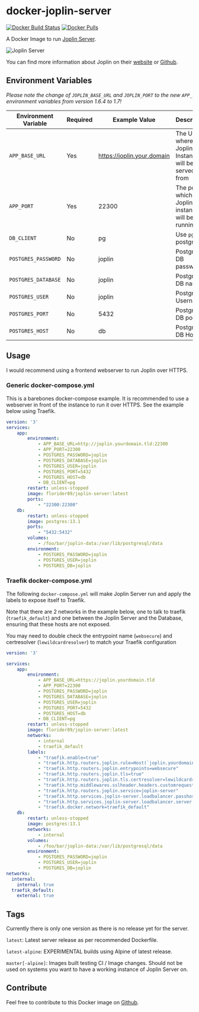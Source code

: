 # docker-joplin-server

[![Docker Build Status](https://img.shields.io/github/workflow/status/flosoft/docker-joplin-server/ci?label=docker%20build&style=for-the-badge)](https://hub.docker.com/r/florider89/joplin-server/) [![Docker Pulls](https://img.shields.io/docker/pulls/florider89/joplin-server.svg?style=for-the-badge)](https://hub.docker.com/r/florider89/joplin-server/)

A Docker Image to run [Joplin Server](https://github.com/laurent22/joplin/tree/dev/packages/server).

![Joplin Server](https://p195.p4.n0.cdn.getcloudapp.com/items/L1uO8yx1/dc01a283-f2fc-453b-a504-61857ca9c663.png?v=82a88bf8a1e9119f9fa2a511ffe3c55a)

You can find more information about Joplin on their [website](https://joplinapp.org/) or [Github](https://github.com/laurent22/joplin/).

## Environment Variables

*Please note the change of `JOPLIN_BASE_URL` and `JOPLIN_PORT` to the new `APP_` environment variables from version 1.6.4 to 1.7!*

| Environment Variable | Required | Example Value              | Description                                            |
| -------------------- | -------- | -------------------------- | ------------------------------------------------------ |
| `APP_BASE_URL`       | Yes      | https://joplin.your.domain | The URL where your Joplin Instance will be served from |
| `APP_PORT`           | Yes      | 22300                      | The port on which your Joplin instance will be running |
| `DB_CLIENT`          | No       | pg                         | Use `pg` for postgres.                                 |
| `POSTGRES_PASSWORD`  | No       | joplin                     | Postgres DB password                                   |
| `POSTGRES_DATABASE`  | No       | joplin                     | Postgres DB name                                       |
| `POSTGRES_USER`      | No       | joplin                     | Postgres Username                                      |
| `POSTGRES_PORT`      | No       | 5432                       | Postgres DB port                                       |
| `POSTGRES_HOST`      | No       | db                         | Postgres DB Host                                       |

## Usage

I would recommend using a frontend webserver to run Joplin over HTTPS.

### Generic docker-compose.yml

This is a barebones docker-compose example. It is recommended to use a webserver in front of the instance to run it over HTTPS. See the example below using Traefik.

```yaml
version: '3'
services:
    app:
        environment:
            - APP_BASE_URL=http://joplin.yourdomain.tld:22300
            - APP_PORT=22300
            - POSTGRES_PASSWORD=joplin
            - POSTGRES_DATABASE=joplin
            - POSTGRES_USER=joplin 
            - POSTGRES_PORT=5432 
            - POSTGRES_HOST=db
            - DB_CLIENT=pg
        restart: unless-stopped
        image: florider89/joplin-server:latest
        ports:
            - "22300:22300"
    db:
        restart: unless-stopped
        image: postgres:13.1
        ports:
            - "5432:5432"
        volumes:
            - /foo/bar/joplin-data:/var/lib/postgresql/data
        environment:
            - POSTGRES_PASSWORD=joplin
            - POSTGRES_USER=joplin
            - POSTGRES_DB=joplin
```





### Traefik docker-compose.yml

The following `docker-compose.yml` will make Joplin Server run and apply the labels to expose itself to Traefik.

Note that there are 2 networks in the example below, one to talk to traefik (`traefik_default`) and one between the Joplin Server and the Database, ensuring that these hosts are not exposed.

You may need to double check the entrypoint name (`websecure`) and certresolver (`lewildcardresolver`) to match your Traefik configuration

```yaml
version: '3'

services:
    app:
        environment:
            - APP_BASE_URL=https://joplin.yourdomain.tld
            - APP_PORT=22300
            - POSTGRES_PASSWORD=joplin
            - POSTGRES_DATABASE=joplin
            - POSTGRES_USER=joplin
            - POSTGRES_PORT=5432
            - POSTGRES_HOST=db
            - DB_CLIENT=pg
        restart: unless-stopped
        image: florider89/joplin-server:latest
        networks:
            - internal
            - traefik_default
        labels:
            - "traefik.enable=true"
            - "traefik.http.routers.joplin.rule=Host(`joplin.yourdomain.tld`)"
            - "traefik.http.routers.joplin.entrypoints=websecure"
            - "traefik.http.routers.joplin.tls=true"
            - "traefik.http.routers.joplin.tls.certresolver=lewildcardresolver"
            - "traefik.http.middlewares.sslheader.headers.customrequestheaders.X-Forwarded-Proto = http"
            - "traefik.http.routers.joplin.service=joplin-server"
            - "traefik.http.services.joplin-server.loadbalancer.passhostheader=true"
            - "traefik.http.services.joplin-server.loadbalancer.server.port=22300"
            - "traefik.docker.network=traefik_default"
    db:
        restart: unless-stopped
        image: postgres:13.1
        networks:
            - internal
        volumes:
            - /foo/bar/joplin-data:/var/lib/postgresql/data
        environment:
            - POSTGRES_PASSWORD=joplin
            - POSTGRES_USER=joplin
            - POSTGRES_DB=joplin
networks:
  internal:
    internal: true
  traefik_default:
    external: true
```

## Tags

Currently there is only one version as there is no release yet for the server.

`latest`: Latest server release as per recommended Dockerfile.

`latest-alpine`: EXPERIMENTAL builds using Alpine of latest release.

`master[-alpine]`: Images built testing CI / Image changes. Should not be used on systems you want to have a working instance of Joplin Server on.

## Contribute

Feel free to contribute to this Docker image on [Github](https://github.com/flosoft/docker-joplin-server).

